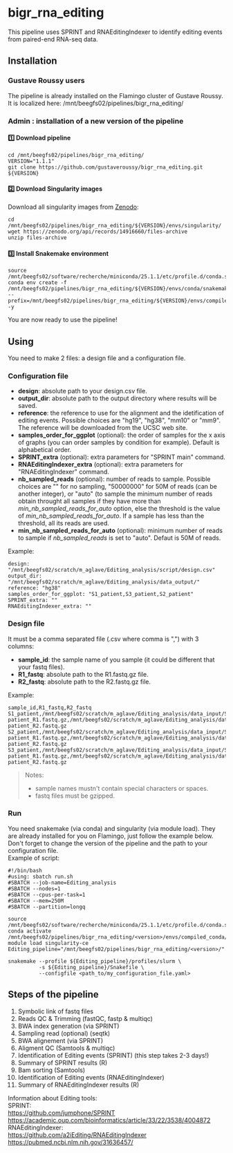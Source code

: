 # bigr_rna_editing
This pipeline uses SPRINT and RNAEditingIndexer to identify editing events from paired-end RNA-seq data.

## Installation

### Gustave Roussy users
The pipeline is already installed on the Flamingo cluster of Gustave Roussy.  
It is localized here: /mnt/beegfs02/pipelines/bigr_rna_editing/<version>

### Admin : installation of a new version of the pipeline
#### :one: Download pipeline
```
cd /mnt/beegfs02/pipelines/bigr_rna_editing/
VERSION="1.1.1"
git clone https://github.com/gustaveroussy/bigr_rna_editing.git ${VERSION}
```
#### :two: Download Singularity images
Download all singularity images from [Zenodo](https://zenodo.org/records/14916660):
```
cd /mnt/beegfs02/pipelines/bigr_rna_editing/${VERSION}/envs/singularity/
wget https://zenodo.org/api/records/14916660/files-archive
unzip files-archive
```
#### :three: Install Snakemake environment
```
source /mnt/beegfs02/software/recherche/miniconda/25.1.1/etc/profile.d/conda.sh
conda env create -f /mnt/beegfs02/pipelines/bigr_rna_editing/${VERSION}/envs/conda/snakemake.yaml --prefix=/mnt/beegfs02/pipelines/bigr_rna_editing/${VERSION}/envs/compiled_conda/snakemake -y
```
You are now ready to use the pipeline!

## Using
You need to make 2 files: a design file and a configuration file.   
### Configuration file
- **design**: absolute path to your design.csv file.
- **output_dir**: absolute path to the output directory where results will be saved.
- **reference**: the reference to use for the alignment and the idetification of editing events. Possible choices are "hg19", "hg38", "mm10" or "mm9". The reference will be downloaded from the UCSC web site.
- **samples_order_for_ggplot** (optional): the order of samples for the x axis of graphs (you can order samples by condition for example). Default is alphabetical order.
- **SPRINT_extra** (optional): extra parameters for "SPRINT main" command.
- **RNAEditingIndexer_extra** (optional): extra parameters for "RNAEditingIndexer" command.
- **nb_sampled_reads** (optional): number of reads to sample. Possible choices are "" for no sampling, "50000000" for 50M of reads (can be another integer), or "auto" (to sample the minimum number of reads obtain throught all samples if they have more than _min_nb_sampled_reads_for_auto_ option, else the threshold is the value of _min_nb_sampled_reads_for_auto_. If a sample has less than the threshold, all its reads are used.
- **min_nb_sampled_reads_for_auto** (optional): minimum number of reads to sample if _nb_sampled_reads_ is set to "auto". Defaut is 50M of reads.

Example:
```
design: "/mnt/beegfs02/scratch/m_aglave/Editing_analysis/script/design.csv"
output_dir: "/mnt/beegfs02/scratch/m_aglave/Editing_analysis/data_output/"
reference: "hg38"
samples_order_for_ggplot: "S1_patient,S3_patient,S2_patient"
SPRINT_extra: ""
RNAEditingIndexer_extra: ""
```
### Design file
It must be a comma separated file (.csv where comma is ",") with 3 columns:
- **sample_id**: the sample name of you sample (it could be different that your fastq files).
- **R1_fastq**: absolute path to the R1.fastq.gz file.
- **R2_fastq**: absolute path to the R2.fastq.gz file.

Example:
```
sample_id,R1_fastq,R2_fastq
S1_patient,/mnt/beegfs02/scratch/m_aglave/Editing_analysis/data_input/S1-patient_R1.fastq.gz,/mnt/beegfs02/scratch/m_aglave/Editing_analysis/data_input/S1-patient_R2.fastq.gz
S2_patient,/mnt/beegfs02/scratch/m_aglave/Editing_analysis/data_input/S2-patient_R1.fastq.gz,/mnt/beegfs02/scratch/m_aglave/Editing_analysis/data_input/S2-patient_R2.fastq.gz
S3_patient,/mnt/beegfs02/scratch/m_aglave/Editing_analysis/data_input/S3-patient_R1.fastq.gz,/mnt/beegfs02/scratch/m_aglave/Editing_analysis/data_input/S3-patient_R2.fastq.gz
```
> Notes:
> - sample names mustn't contain special characters or spaces.
> - fastq files must be gzipped.

### Run
You need snakemake (via conda) and singularity (via module load). They are already installed for you on Flamingo, just follow the example below.  
Don't forget to change the version of the pipeline and the path to your configuration file.  
Example of script:
```
#!/bin/bash
#using: sbatch run.sh
#SBATCH --job-name=Editing_analysis
#SBATCH --nodes=1
#SBATCH --cpus-per-task=1
#SBATCH --mem=250M
#SBATCH --partition=longq

source /mnt/beegfs02/software/recherche/miniconda/25.1.1/etc/profile.d/conda.sh
conda activate /mnt/beegfs02/pipelines/bigr_rna_editing/<version>/envs/compiled_conda/snakemake
module load singularity-ce
Editing_pipeline="/mnt/beegfs02/pipelines/bigr_rna_editing/<version>/"

snakemake --profile ${Editing_pipeline}/profiles/slurm \
          -s ${Editing_pipeline}/Snakefile \
          --configfile <path_to/my_configuration_file.yaml>
```

## Steps of the pipeline
1. Symbolic link of fastq files
2. Reads QC & Trimming (fastQC, fastp & multiqc)
3. BWA index generation (via SPRINT)
4. Sampling read (optional) (seqtk)
5. BWA alignement (via SPRINT)
6. Aligment QC (Samtools & multiqc)
7. Identification of Editing events (SPRINT) (this step takes 2-3 days!)
8. Summary of SPRINT results (R)
9. Bam sorting (Samtools)
10. Identification of Editing events (RNAEditingIndexer)
11. Summary of RNAEditingIndexer results (R)

Information about Editing tools:  
SPRINT:  
https://github.com/jumphone/SPRINT  
https://academic.oup.com/bioinformatics/article/33/22/3538/4004872  
RNAEditingIndexer:  
https://github.com/a2iEditing/RNAEditingIndexer  
https://pubmed.ncbi.nlm.nih.gov/31636457/  
